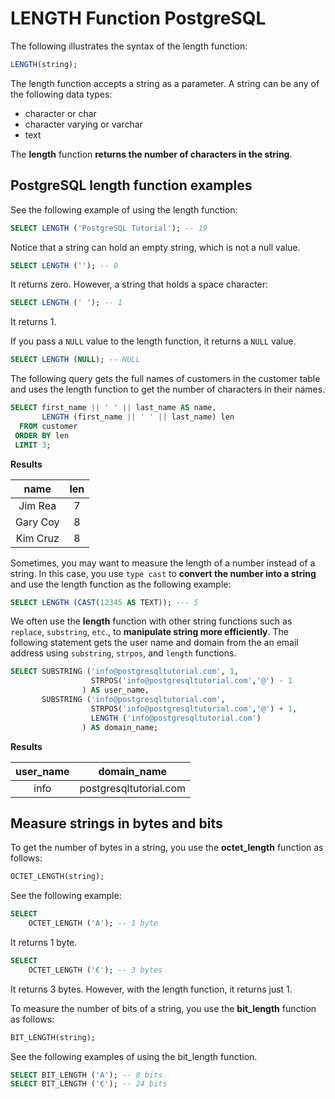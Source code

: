 # LENGTH Function PostgreSQL

The following illustrates the syntax of the length function:

```SQL
LENGTH(string);
```
The length function accepts a string as a parameter. A string can be any of the following data types:

- character or char
- character varying or varchar
- text

The **length** function **returns the number of characters in the string**.

## PostgreSQL length function examples

See the following example of using the length function:

```SQL
SELECT LENGTH ('PostgreSQL Tutorial'); -- 19
```

Notice that a string can hold an empty string, which is not a null value.

```SQL
SELECT LENGTH (''); -- 0
```

It returns zero. However, a string that holds a space character:

```SQL
SELECT LENGTH (' '); -- 1
```

It returns 1.

If you pass a `NULL` value to the length function, it returns a `NULL` value.

```SQL
SELECT LENGTH (NULL); -- NULL
```

The following query gets the full names of customers in the customer table and uses the length function to get the number of characters in their names.

```SQL
SELECT first_name || ' ' || last_name AS name,
       LENGTH (first_name || ' ' || last_name) len
  FROM customer
 ORDER BY len
 LIMIT 3;
```

**Results**

|name   | len|
|:-------:|:----:|
|Jim Rea  |   7|
|Gary Coy |   8|
|Kim Cruz |   8|

Sometimes, you may want to measure the length of a number instead of a string. In this case, you use `type cast` to **convert the number into a string** and use the length function as the following example:

```SQL
SELECT LENGTH (CAST(12345 AS TEXT)); --- 5
```

We often use the **length** function with other string functions such as `replace`, `substring`, `etc`., to **manipulate string more efficiently**. The following statement gets the user name and domain from the an email address using `substring`, `strpos`, and `length` functions.

```SQL
SELECT SUBSTRING ('info@postgresqltutorial.com', 1,
                  STRPOS('info@postgresqltutorial.com','@') - 1
                ) AS user_name,
       SUBSTRING ('info@postgresqltutorial.com',
                  STRPOS('info@postgresqltutorial.com','@') + 1,
                  LENGTH ('info@postgresqltutorial.com')
                ) AS domain_name;
```

**Results**

|user_name |      domain_name|
|:---------:|:-----------------------:|
| info      | postgresqltutorial.com|

## Measure strings in bytes and bits

To get the number of bytes in a string, you use the **octet_length** function as follows:

```SQL
OCTET_LENGTH(string);
```
See the following example:

```SQL
SELECT
	OCTET_LENGTH ('A'); -- 1 byte
```

It returns 1 byte.

```SQL
SELECT
	OCTET_LENGTH ('€'); -- 3 bytes
```

It returns 3 bytes. However, with the length function, it returns just 1.

To measure the number of bits of a string, you use the **bit_length** function as follows:  

```SQL
BIT_LENGTH(string);
```

See the following examples of using the bit_length function.

```SQL
SELECT BIT_LENGTH ('A'); -- 8 bits
SELECT BIT_LENGTH ('€'); -- 24 bits
```

